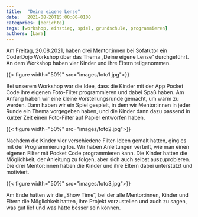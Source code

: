 ```yaml
---
title:  "Deine eigene Lense"
date:   2021-08-20T15:00:00+0100
categories: [berichte]
tags: [workshop, einstieg, spiel, grundschule, programmieren]
authors: [Lara]
---
```


Am Freitag, 20.08.2021, haben drei Mentor:innen bei Sofatutor ein CoderDojo Workshop über das Thema „Deine eigene Lense“ durchgeführt. 
An dem Workshop haben vier Kinder und ihre Eltern teilgenommen.

{{< figure width="50%" src="images/foto1.jpg">}}

Bei unserem Workshop war die Idee, dass die Kinder mit der App Pocket Code ihre eigenen Foto-Filter programmieren und dabei Spaß haben. 
Am Anfang haben wir eine kleine Vorstellungsrunde gemacht, um warm zu werden. Dann haben wir ein Spiel gespielt, in dem wir Mentor:innen in 
jeder Runde ein Thema vorgegeben haben, und die Kinder dann dazu passend in kurzer Zeit einen Foto-Filter auf Papier entworfen haben.

{{< figure width="50%" src="images/foto2.jpg">}}

Nachdem die Kinder vier verschiedene Filter-Ideen gemalt hatten, ging es mit der Programmierung los. Wir haben Anleitungen verteilt, wie man
einen eigenen Filter mit Pocket Code programmieren kann. Die Kinder hatten die Möglichkeit, der Anleitung zu folgen, aber sich auch selbst
auszuprobieren. Die drei Mentor:innen haben die Kinder und ihre Eltern dabei unterstützt und motiviert.

{{< figure width="50%" src="images/foto3.jpg">}}

Am Ende hatten wir die „Show Time“, bei der alle Mentor:innen, Kinder und Eltern die Möglichkeit hatten, ihre Projekt vorzustellen und auch zu 
sagen, was gut lief und was hätte besser sein können.


